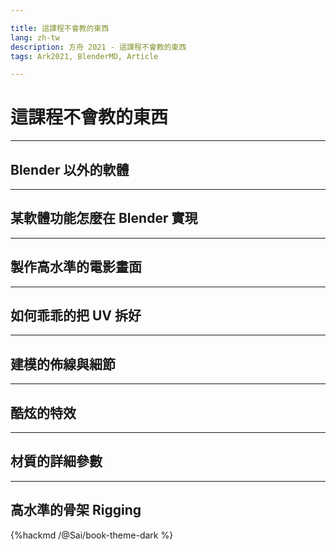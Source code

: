 ```yaml
---

title: 這課程不會教的東西
lang: zh-tw
description: 方舟 2021 - 這課程不會教的東西
tags: Ark2021, BlenderMD, Article

---
```


# 這課程不會教的東西  

----

## Blender 以外的軟體  

----

## 某軟體功能怎麼在 Blender 實現  

----

## 製作高水準的電影畫面  

----

## 如何乖乖的把 UV 拆好  

----

## 建模的佈線與細節

----

## 酷炫的特效  

----

## 材質的詳細參數  

----

## 高水準的骨架 Rigging

{%hackmd /@Sai/book-theme-dark %}